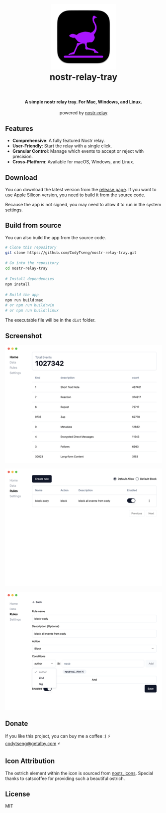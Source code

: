<h1 align="center">
  <br>
  <img src="resources/icon.png" alt="nostr-relay-tray" width="210">
  <br>
  nostr-relay-tray
  <br>
  <br>
</h1>

<h4 align="center">A simple nostr relay tray. For Mac, Windows, and Linux. </h4>

<p align="center">powered by <a href="https://github.com/CodyTseng/nostr-relay">nostr-relay</a></p>

## Features

- **Comprehensive**: A fully featured Nostr relay.
- **User-Friendly**: Start the relay with a single click.
- **Granular Control**: Manage which events to accept or reject with precision.
- **Cross-Platform**: Available for macOS, Windows, and Linux.

## Download

You can download the latest version from the [release page](https://github.com/CodyTseng/nostr-relay-tray/releases). If you want to use Apple Silicon version, you need to build it from the source code.

Because the app is not signed, you may need to allow it to run in the system settings.

## Build from source

You can also build the app from the source code.

```bash
# Clone this repository
git clone https://github.com/CodyTseng/nostr-relay-tray.git

# Go into the repository
cd nostr-relay-tray

# Install dependencies
npm install

# Build the app
npm run build:mac
# or npm run build:win
# or npm run build:linux
```

The executable file will be in the `dist` folder.

## Screenshot

![screenshot](./screenshots/screenshot-1.jpg)

![screenshot](./screenshots/screenshot-2.jpg)

![screenshot](./screenshots/screenshot-3.jpg)

## Donate

If you like this project, you can buy me a coffee :) ⚡️ codytseng@getalby.com ⚡️

## Icon Attribution

The ostrich element within the icon is sourced from [nostr_icons](https://github.com/satscoffee/nostr_icons). Special thanks to satscoffee for providing such a beautiful ostrich.

## License

MIT
